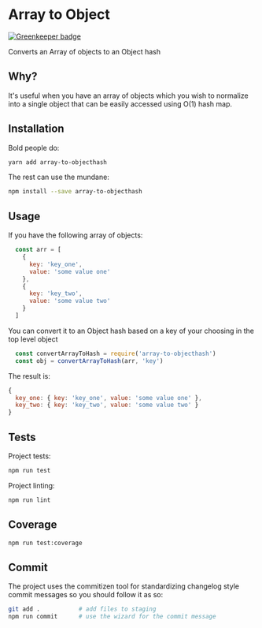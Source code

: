 # Array to Object

[![Greenkeeper badge](https://badges.greenkeeper.io/lirantal/array-to-objecthash.svg)](https://greenkeeper.io/)

Converts an Array of objects to an Object hash

## Why?

It's useful when you have an array of objects which you wish to normalize into a single object that can be easily accessed using O(1) hash map.

## Installation

Bold people do:

```bash
yarn add array-to-objecthash
```

The rest can use the mundane:

```bash
npm install --save array-to-objecthash
```

## Usage

If you have the following array of objects:
```js
  const arr = [
    {
      key: 'key_one',
      value: 'some value one'
    },
    {
      key: 'key_two',
      value: 'some value two'
    }
  ]
```

You can convert it to an Object hash based on a key of your choosing in the top level object

```js
  const convertArrayToHash = require('array-to-objecthash')
  const obj = convertArrayToHash(arr, 'key')
```

The result is:

```js
{ 
  key_one: { key: 'key_one', value: 'some value one' },
  key_two: { key: 'key_two', value: 'some value two' }
}
```
  

## Tests

Project tests:

```bash
npm run test
```

Project linting:

```bash
npm run lint
```

## Coverage

```bash
npm run test:coverage
```

## Commit

The project uses the commitizen tool for standardizing changelog style commit
messages so you should follow it as so:

```bash
git add .           # add files to staging
npm run commit      # use the wizard for the commit message
```
